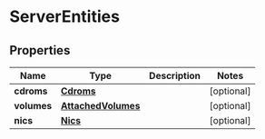 

# ServerEntities

## Properties

Name | Type | Description | Notes
------------ | ------------- | ------------- | -------------
**cdroms** | [**Cdroms**](Cdroms.md) |  |  [optional]
**volumes** | [**AttachedVolumes**](AttachedVolumes.md) |  |  [optional]
**nics** | [**Nics**](Nics.md) |  |  [optional]



